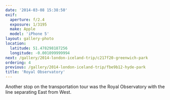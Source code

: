 ```yaml
---
date: '2014-03-08 15:38:50'
exif:
  aperture: f/2.4
  exposure: 1/3195
  make: Apple
  model: 'iPhone 5'
layout: gallery-photo
location:
  latitude: 51.478298187256
  longitude: -0.001099999994
next: /gallery/2014-london-iceland-trip/c217f20-greenwich-park
ordering: 4
previous: /gallery/2014-london-iceland-trip/fbe9b12-hyde-park
title: 'Royal Observatory'
---
```


Another stop on the transportation tour was the Royal Observatory with the line separating East from West.
